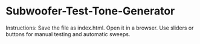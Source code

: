 # Subwoofer-Test-Tone-Generator
Instructions: Save the file as index.html. Open it in a browser. Use sliders or buttons for manual testing and automatic sweeps.
